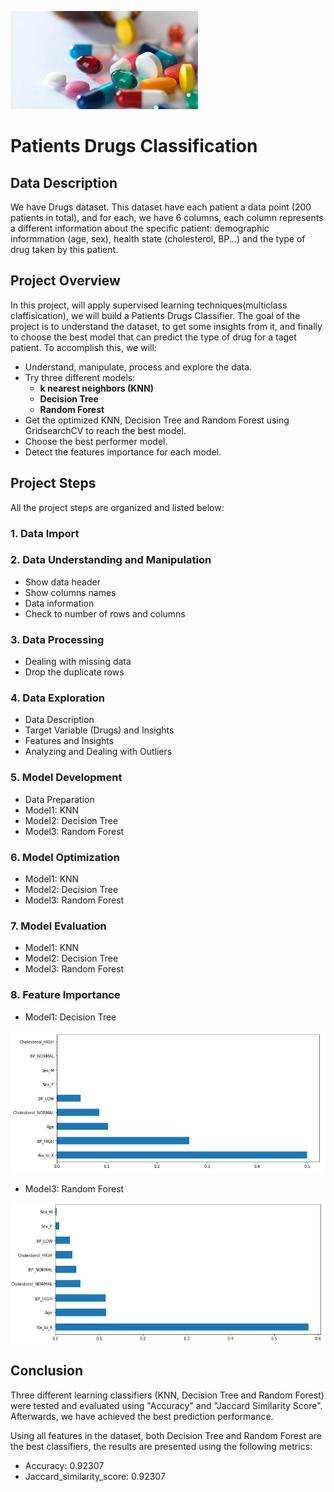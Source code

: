 ![Image](drugs1.jpg)
# Patients Drugs Classification
## Data Description

We have Drugs dataset. This dataset have each patient a data point (200 patients in total), and for each, we have 6 columns, each column represents a different information about the specific patient: demographic informmation (age, sex), health state (cholesterol, BP...) and the type of drug taken by this patient.

## Project Overview
In this project, will apply supervised learning techniques(multiclass claffisication), we will build a Patients Drugs Classifier.
The goal of the project is to understand the dataset, to get some insights from it, and finally to choose the best model that can predict the type of drug for a taget patient.
To accomplish this, we will:
* Understand, manipulate, process and explore the data.
* Try three different models: 
  * **k nearest neighbors (KNN)** 
  * **Decision Tree** 
  * **Random Forest** 
* Get the optimized KNN, Decision Tree and Random Forest using GridsearchCV to reach the best model.
* Choose the best performer model. 
* Detect the features importance for each model.

## Project Steps
All the project steps are organized and listed below:
### 1. Data Import
### 2. Data Understanding and Manipulation
* Show data header
* Show columns names
* Data information
* Check to number of rows and columns
### 3. Data Processing
* Dealing with missing data
* Drop the duplicate rows
### 4. Data Exploration
* Data Description
* Target Variable (Drugs) and Insights
* Features and Insights
* Analyzing and Dealing with Outliers
### 5. Model Development
* Data Preparation
* Model1: KNN
* Model2: Decision Tree
* Model3: Random Forest
### 6. Model Optimization
* Model1: KNN
* Model2: Decision Tree
* Model3: Random Forest
### 7. Model Evaluation
* Model1: KNN
* Model2: Decision Tree
* Model3: Random Forest
### 8. Feature Importance
* Model1: Decision Tree 

![Image](importance1.png)

* Model3: Random Forest 

![Image](importance3.png)
## Conclusion
Three different learning classifiers (KNN, Decision Tree and Random Forest) were tested and evaluated using "Accuracy" and "Jaccard Similarity Score". Afterwards, we have achieved the best prediction performance.

Using all features in the dataset, both Decision Tree and Random Forest are the best classifiers, the results are presented using the following metrics:
* Accuracy:  0.92307
* Jaccard_similarity_score:  0.92307
